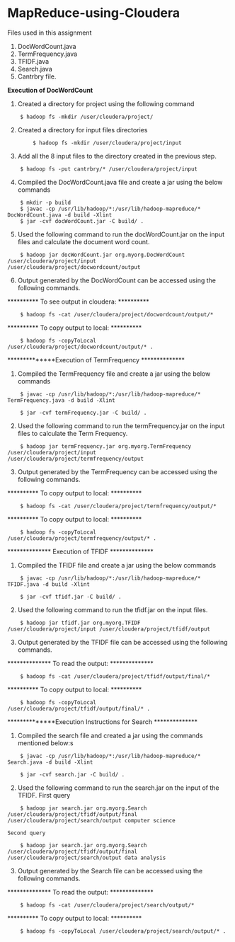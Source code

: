 # MapReduce-using-Cloudera

Files used in this assignment
1. DocWordCount.java
2. TermFrequency.java
3. TFIDF.java
4. Search.java
5. Cantrbry file.



************Execution of DocWordCount************



1) Created a directory for project using the following command
```
	$ hadoop fs -mkdir /user/cloudera/project/
```

2) Created a directory for input files directories
```
    	$ hadoop fs -mkdir /user/cloudera/project/input
```

3) Add all the 8 input files to the directory created in the previous step.
```
	$ hadoop fs -put cantrbry/* /user/cloudera/project/input
```

4) Compiled the DocWordCount.java file  and create a jar using the below commands
```
	$ mkdir -p build
	$ javac -cp /usr/lib/hadoop/*:/usr/lib/hadoop-mapreduce/* DocWordCount.java -d build -Xlint 
	$ jar -cvf docWordCount.jar -C build/ .
```

5) Used the following command to run the docWordCount.jar on the input files and calculate the document word count.
```
	$ hadoop jar docWordCount.jar org.myorg.DocWordCount /user/cloudera/project/input /user/cloudera/project/docwordcount/output
```

6) Output generated by the DocWordCount can be accessed using the following commands.

********** To see output in cloudera: **********
```
	$ hadoop fs -cat /user/cloudera/project/docwordcount/output/*
```

********** To copy output to local: **********
```
	$ hadoop fs -copyToLocal /user/cloudera/project/docwordcount/output/* .

```


**************Execution of TermFrequency **************


1) Compiled the TermFrequency file  and create a jar using the below commands

```	
	$ javac -cp /usr/lib/hadoop/*:/usr/lib/hadoop-mapreduce/* TermFrequency.java -d build -Xlint

	$ jar -cvf termFrequency.jar -C build/ .
```

2) Used the following command to run the termFrequency.jar on the input files to calculate the Term Frequency.
```
	$ hadoop jar termFrequency.jar org.myorg.TermFrequency /user/cloudera/project/input /user/cloudera/project/termfrequency/output
```

3) Output generated by the TermFrequency can be accessed using the following commands.

********** To copy output to local: **********
```
	$ hadoop fs -cat /user/cloudera/project/termfrequency/output/*
```
********** To copy output to local: **********
```
	$ hadoop fs -copyToLocal /user/cloudera/project/termfrequency/output/* .

```



************** Execution of TFIDF **************




1) Compiled the TFIDF file  and create a jar using the below commands
```	
	$ javac -cp /usr/lib/hadoop/*:/usr/lib/hadoop-mapreduce/* TFIDF.java -d build -Xlint

	$ jar -cvf tfidf.jar -C build/ .
```
2) Used the following command to run the tfidf.jar on the input files.
```
	$ hadoop jar tfidf.jar org.myorg.TFIDF /user/cloudera/project/input /user/cloudera/project/tfidf/output
```
3) Output generated by the TFIDF file can be accessed using the following commands.

**************	To read the output: **************
```
	$ hadoop fs -cat /user/cloudera/project/tfidf/output/final/*
```	
********** To copy output to local: **********
```
	$ hadoop fs -copyToLocal /user/cloudera/project/tfidf/output/final/* .
```

**************Execution Instructions for Search **************

1) Compiled the search file  and created a jar using the commands mentioned below:s
```	
	$ javac -cp /usr/lib/hadoop/*:/usr/lib/hadoop-mapreduce/* Search.java -d build -Xlint

	$ jar -cvf search.jar -C build/ .
```
2) Used the following command to run the search.jar on the input of the TFIDF.
	First query
```
	$ hadoop jar search.jar org.myorg.Search /user/cloudera/project/tfidf/output/final /user/cloudera/project/search/output computer science
```	
	Second query
```
	$ hadoop jar search.jar org.myorg.Search /user/cloudera/project/tfidf/output/final /user/cloudera/project/search/output data analysis
```

3) Output generated by the Search file can be accessed using the following commands.

**************	To read the output: **************
```
	$ hadoop fs -cat /user/cloudera/project/search/output/*
```

********** To copy output to local: **********
```
	$ hadoop fs -copyToLocal /user/cloudera/project/search/output/* .
```
